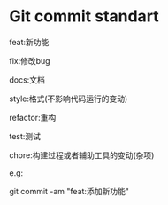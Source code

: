 # Git commit standart

feat:新功能

fix:修改bug

docs:文档

style:格式(不影响代码运行的变动)

refactor:重构

test:测试

chore:构建过程或者辅助工具的变动(杂项)



e.g:

git commit -am "feat:添加新功能"
